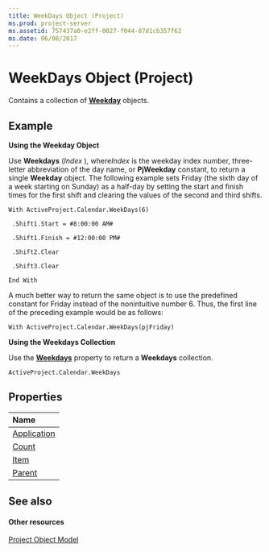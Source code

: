 ```yaml
---
title: WeekDays Object (Project)
ms.prod: project-server
ms.assetid: 757437a0-e2ff-0027-f044-87d1cb357f62
ms.date: 06/08/2017
---
```



# WeekDays Object (Project)

Contains a collection of  **[Weekday](Project.WeekDay.md)** objects.
 


## Example

 **Using the Weekday Object**
 

 
Use  **Weekdays** (*Index* ), where*Index* is the weekday index number, three-letter abbreviation of the day name, or **PjWeekday** constant, to return a single **Weekday** object. The following example sets Friday (the sixth day of a week starting on Sunday) as a half-day by setting the start and finish times for the first shift and clearing the values of the second and third shifts.
 

 



```
With ActiveProject.Calendar.WeekDays(6) 

 .Shift1.Start = #8:00:00 AM# 

 .Shift1.Finish = #12:00:00 PM# 

 .Shift2.Clear 

 .Shift3.Clear 

End With
```

A much better way to return the same object is to use the predefined constant for Friday instead of the nonintuitive number 6. Thus, the first line of the preceding example would be as follows: 
 

 



```
With ActiveProject.Calendar.WeekDays(pjFriday)
```

 **Using the Weekdays Collection**
 

 
Use the  **[Weekdays](Project.Calendar.WeekDays.md)** property to return a **Weekdays** collection.
 

 



```
ActiveProject.Calendar.WeekDays
```


## Properties



|**Name**|
|:-----|
|[Application](Project.WeekDays.Application.md)|
|[Count](Project.WeekDays.Count.md)|
|[Item](Project.WeekDays.Item.md)|
|[Parent](Project.WeekDays.Parent.md)|

## See also


#### Other resources


 
[Project Object Model](http://msdn.microsoft.com/library/900b167b-88ec-ea88-15b7-27bb90c22ac6%28Office.15%29.aspx)
